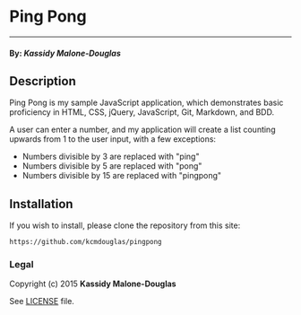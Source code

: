 # Ping Pong
------------------------------------

#### By: *Kassidy Malone-Douglas*

## Description

Ping Pong is my sample JavaScript application, which demonstrates basic proficiency in HTML, CSS, jQuery, JavaScript, Git, Markdown, and BDD.

A user can enter a number, and my application will create a list counting upwards from 1 to the user input, with a few exceptions:
* Numbers divisible by 3 are replaced with "ping"
* Numbers divisible by 5 are replaced with "pong"
* Numbers divisible by 15 are replaced with "pingpong"

## Installation

If you wish to install, please clone the repository from this site:

    https://github.com/kcmdouglas/pingpong


### Legal

Copyright (c) 2015 **Kassidy Malone-Douglas**

See [LICENSE](https://github.com/kcmdouglas/pingpong/blob/master/LICENSE) file.
